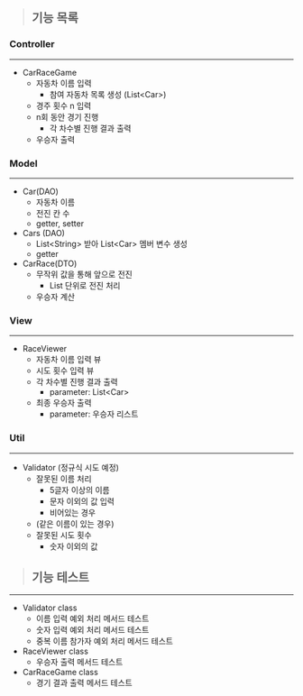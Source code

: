 > ## 기능 목록


### Controller
<hr/>

- CarRaceGame
  - 자동차 이름 입력
    - 참여 자동차 목록 생성 (List\<Car>)
  - 경주 횟수 n 입력
  - n회 동안 경기 진행
    - 각 차수별 진행 결과 출력
  - 우승자 출력

### Model
<hr/>

- Car(DAO)
  - 자동차 이름
  - 전진 칸 수
  - getter, setter
- Cars (DAO)
  - List\<String> 받아 List\<Car> 멤버 변수 생성
  - getter 
- CarRace(DTO)
  - 무작위 값을 통해 앞으로 전진
    - List<Car> 단위로 전진 처리
  - 우승자 계산

### View
<hr/>

- RaceViewer
  - 자동차 이름 입력 뷰
  - 시도 횟수 입력 뷰
  - 각 차수별 진행 결과 출력
    - parameter: List\<Car>
  - 최종 우승자 출력
    - parameter: 우승자 리스트

### Util
<hr/>

- Validator (정규식 시도 예정)
  - 잘못된 이름 처리
    - 5글자 이상의 이름
    - 문자 이외의 값 입력
    - 비어있는 경우
  - (같은 이름이 있는 경우)
  - 잘못된 시도 횟수
    - 숫자 이외의 값

> ## 기능 테스트
<hr/>

- Validator class
  - 이름 입력 예외 처리 메서드 테스트
  - 숫자 입력 예외 처리 메서드 테스트
  - 중복 이름 참가자 예외 처리 메서드 테스트
- RaceViewer class
  - 우승자 출력 메서드 테스트
- CarRaceGame class
  - 경기 결과 출력 메서드 테스트
